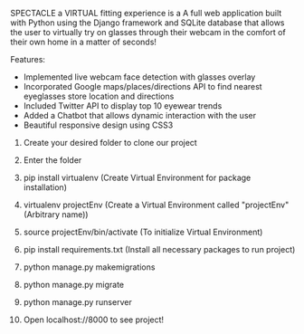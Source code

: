 SPECTACLE a VIRTUAL fitting experience is a A full web application built with Python using the Django framework and SQLite database that allows the user to virtually try on glasses through their webcam in the comfort of their own home in a matter of seconds!

Features:
- Implemented live webcam face detection with glasses overlay
- Incorporated Google maps/places/directions API to find nearest eyeglasses store location and directions
- Included Twitter API to display top 10 eyewear trends 
- Added a Chatbot that allows dynamic interaction with the user
- Beautiful responsive design using CSS3

1) Create your desired folder to clone our project

2) Enter the folder

3) pip install virtualenv (Create Virtual Environment for package installation)

4) virtualenv projectEnv (Create a Virtual Environment called "projectEnv" (Arbitrary name)) 

5) source projectEnv/bin/activate (To initialize Virtual Environment)

6) pip install requirements.txt (Install all necessary packages to run project) 

8) python manage.py makemigrations

9) python manage.py migrate

10) python manage.py runserver

11) Open localhost://8000 to see project!
